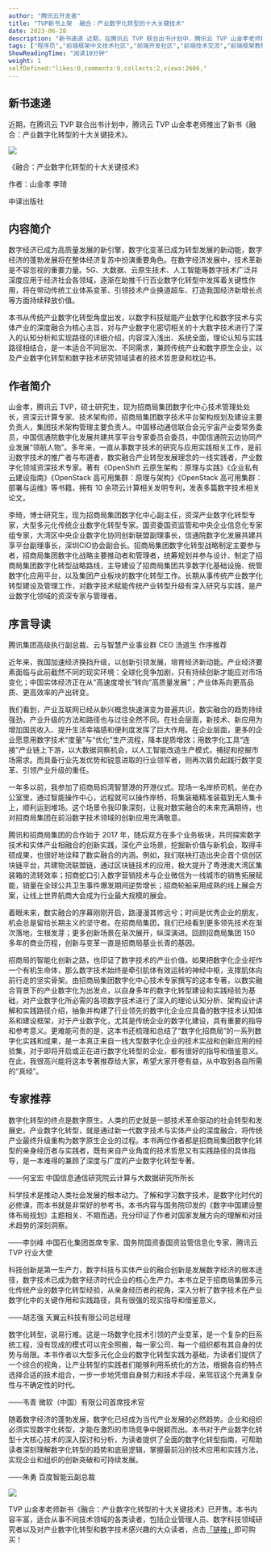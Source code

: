 ```yaml
---
author: "腾讯云开发者"
title: "TVP新书上架  融合：产业数字化转型的十大关键技术"
date: 2023-06-28
description: "新书速递 近期，在腾讯云 TVP 联合出书计划中，腾讯云 TVP 山金孝老师推出了新书《融合：产业数字化转型的十大关键技术》。"
tags: ["程序员","前端框架中文技术社区","前端开发社区","前端技术交流","前端框架教程","JavaScript 学习资源","CSS 技巧与最佳实践","HTML5 最新动态","前端工程师职业发展","开源前端项目","前端技术趋势"]
ShowReadingTime: "阅读10分钟"
weight: 1
selfDefined:"likes:0,comments:0,collects:2,views:2606,"
---
```

**新书速递**
--------

近期，在腾讯云 TVP 联合出书计划中，腾讯云 TVP 山金孝老师推出了新书《融合：产业数字化转型的十大关键技术》。

![](/images/jueJin/8a93a4ecc08043c.png)

《融合：产业数字化转型的十大关键技术》

作者：山金孝 李琦

中译出版社

**内容简介**
--------

数字经济已成为高质量发展的新引擎，数字化变革已成为转型发展的新动能，数字经济的蓬勃发展将在整体经济复苏中扮演重要角色。在数字经济发展中，技术革新是不容忽视的重要力量。5G、大数据、云原生技术、人工智能等数字技术广泛并深度应用于经济社会各领域，逐渐在助推千行百业数字化转型中发挥着关键性作用，将在带动传统工业体系变革、引领技术产业换道超车、打造我国经济新增长点等方面持续释放价值。

本书从传统产业数字化转型角度出发，以数字科技赋能产业数字化和数字技术与实体产业的深度融合为核心主旨，对与产业数字化密切相关的十大数字技术进行了深入的认知分析和实现路径的详细介绍，内容深入浅出、系统全面，理论认知与实践路径相结合，是一本适合不同层次、不同需求，兼顾传统产业和数字原生企业，以及产业数字化转型和数字技术研究领域读者的技术哲思录和枕边书。

**作者简介**
--------

山金孝，腾讯云 TVP，硕士研究生，现为招商局集团数字化中心技术管理处处长，资深云计算专家、技术架构师，招商局集团数字技术平台架构规划及建设主要负责人，集团技术架构管理主要负责人。中国移动通信联合会元宇宙产业委常务委员，中国信通院数字化发展共建共享平台专家委员会委员，中国信通院云边协同产业发展“领航人物”。多年来，一直从事数字技术的研究与应用实践相关工作，是前沿数字技术的推广者与布道者，数实融合产业转型发展理念的一线实践者，产业数字化领域资深技术专家。著有《OpenShift 云原生架构：原理与实践》《企业私有云建设指南》《OpenStack 高可用集群：原理与架构》《OpenStack 高可用集群：部署与运维》等书籍，拥有 10 余项云计算相关发明专利，发表多篇数字技术相关论文。

李琦，博士研究生，现为招商局集团数字化中心副主任，资深产业数字化转型专家，大型多元化传统企业数字化转型专家。国资委国资监管和中央企业信息化专家组专家，大湾区中央企业数字化协同创新联盟副理事长，信通院数字化发展共建共享平台副理事长，深圳CIO协会副会长。招商局集团数字化转型战略制定主要参与者，招商局集团数字化战略主要推动者和管理者，统筹规划并参与设计、制定了招商局集团数字化转型战略路线，主导建设了招商局集团共享数字化基础设施、统管数字化应用平台，以及集团产业板块的数字化转型工作。长期从事传统产业数字化转型建设及管理工作，对数字技术赋能传统产业转型升级有深入研究与实践，是产业数字化领域的资深专家与管理者。

**序言导读**
--------

腾讯集团高级执行副总裁、云与智慧产业事业群 CEO 汤道生 作序推荐

近年来，我国加速经济换挡升级，以创新引领发展，培育经济新动能。产业经济要素面临与此前截然不同的现实环境：全球化竞争加剧，只有持续创新才能应对市场变化；中国实体经济正在从“高速度增长”转向“高质量发展”；产业体系向更高品质、更高效率的产出转变。

我们看到，产业互联网已经从新兴概念快速演变为普遍共识，数实融合的趋势持续强劲，产业升级的方法和路径也与过往全然不同。在社会层面，新技术、新应用为增加国民收入、提升生活幸福感和便利度发挥了巨大作用。在企业层面，更多的企业愿意用数字技术“度量”与“优化”生产流程，降本提质增效；用数字化工具“连接”产业链上下游，以大数据洞察机会，以人工智能改造生产模式，捕捉和挖掘市场需求。而具备行业先发优势和锐意进取的行业领军者，则再次肩负起践行数字变革、引领产业升级的重任。

一年多以前，我参加了招商局妈湾智慧港的开港仪式。现场一名岸桥司机，坐在办公室里，通过智能操作中心，远程就可以操作岸桥，将集装箱精准装载到无人集卡上，顺利运到堆场。这个场景令我印象深刻，让我对数实融合的未来充满期待，也对招商局集团在前沿数字技术领域的创新应用充满敬意。

腾讯和招商局集团的合作始于 2017 年，随后双方在多个业务板块，共同探索数字技术和实体产业相融合的创新实践，深化产业场景，挖掘新价值与新机会，取得丰硕成果，也很好地诠释了数实融合的内涵。例如，我们联袂打造出央企首个信创区块链平台，共建物流联盟链，通过区块链技术的应用，极大提升了粤港澳大湾区集装箱的流转效率；招商蛇口引入数字营销技术与企业微信为一线城市的销售拓展赋能，销量在全球公共卫生事件爆发期间逆势增长；招商轮船采用成熟的线上展会方案，让线上世界航商大会成为行业最大规模的展会。

着眼未来，数实融合的序幕刚刚开启，路漫漫其修远兮；时间是优秀企业的朋友，机会总是留给长期主义的坚守者。在招商局集团，我们已经看到更多领先技术在渐次落地，生根发芽；更多创新场景在渐次展开，纵深演进。回顾招商局集团 150 多年的商业历程，创新与变革一直是招商局基业长青的基因。

招商局的智能化创新之路，也印证了数字技术的产业价值。如果把数字化企业视作一个有机生命体，那么数字技术始终是牵引肌体有效运转的神经中枢，支撑肌体向前行走的坚实骨架。由招商局集团数字化中心技术专家撰写的这本专著，以数实融合背景下的产业数字化为出发点，以自身多年的数字化转型建设和实践经验为基础，对产业数字化所必需的各项数字技术进行了深入的理论认知分析、架构设计讲解和实践路径介绍，抽象并构建了行业领先的数字化企业应具备的数字技术认知体系和建设框架，对于产业数字化，尤其是传统企业的数字化建设，具有重要的指导和参考意义。更难能可贵的是，这本书还梳理和总结了“数字化招商局”的一系列数字化实践和成果，是一本真正来自一线大型数字化企业的技术实战和创新应用的经验集，对于即将开启或正在进行数字化转型的企业，都有很好的指导和借鉴意义。在此，我很高兴能将这本专著推荐给大家，希望大家开卷有益，从中取到各自所需的“真经”。

**专家推荐**
--------

数字化转型的终点是数字原生。人类的历史就是一部技术革命驱动的社会转型和发展史。产业数字化转型，就是通过新一代数字技术与实体产业的深度融合，将传统产业最终升级重构为数字原生企业的过程。本书两位作者都是招商局集团数字化转型的亲身经历者与实践者，既有来自产业角度的技术哲思又有实践路径的具体指导，是一本难得的兼顾了深度与广度的产业数字化转型专著。

——何宝宏 中国信息通信研究院云计算与大数据研究所所长

科学技术是推动人类社会发展的根本动力。了解和学习数字技术，是数字化时代的必修课，而本书就是非常好的参考书。本书内容与国务院印发的《数字中国建设整体布局规划》主题相关、不期而遇，充分印证了作者对国家发展方向的理解和对技术趋势的深刻洞察。

——李剑峰 中国石化集团首席专家、国务院国资委国资监管信息化专家、腾讯云 TVP 行业大使

科技创新是第一生产力，数字科技与实体产业的融合创新是发展数字经济的根本途径，数字技术已成为数字经济时代企业的核心生产力。本书立足于招商局集团多元化传统产业的数字化转型经验，从亲身经历者的视角，深入分析了数字技术在产业数字化中的关键作用和实践路径，具有很强的现实指导和借鉴意义。

——胡志强 天翼云科技有限公司总经理

数字化转型，说易行难。这是一场数字化技术引领的产业变革，是一个复杂的巨系统工程，没有现成的模式可以完全照搬，每一家公司、每一个组织都有其自身的优势与局限。本书作者以大型多元化企业的数字化转型实践为基础，为读者们提供了一个综合的视角，让产业转型的实践者们能够利用系统化的方法，根据各自的特点选择合适的技术组合，一步一步地凭借自身努力和技术手段，来驾驭这个充满复杂性与不确定性的时代。

——韦青 微软（中国）有限公司首席技术官

随着数字经济的蓬勃发展，数字化已经成为当代产业发展的必然趋势。企业和组织必须实现数字化转型，才能在激烈的市场竞争中脱颖而出。本书对于产业数字化转型十大核心技术的深入探讨和分析，为读者提供了全面的数字化转型指南，可帮助读者深刻理解数字化转型的趋势和底层逻辑，掌握最前沿的技术应用和实践方法，实现企业和组织的创新突破和可持续发展。

——朱勇 百度智能云副总裁

![](/images/jueJin/c18ef3f5bd3349f.png)

TVP 山金孝老师新书《融合：产业数字化转型的十大关键技术》已开售。本书内容丰富，适合从事不同技术领域的各类读者，包括企业管理人员、数字科技领域研究者以及对产业数字化转型和数字技术感兴趣的大众读者，点击[「链接」](https://link.juejin.cn?target=https%3A%2F%2Flink.zhihu.com%2F%3Ftarget%3Dhttps%253A%2F%2Fitem.m.jd.com%2Fproduct%2F14009848.html%253F%2526utm_source%253Diosapp%2526utm_medium%253Dappshare%2526utm_campaign%253Dt_335139774%2526utm_term%253DCopyURL%2526ad_od%253Dshare%2526gx%253DRnE3xGVYaGaNydRP--tyD96c7zzOc1F1C3vb "https://link.zhihu.com/?target=https%3A//item.m.jd.com/product/14009848.html%3F%26utm_source%3Diosapp%26utm_medium%3Dappshare%26utm_campaign%3Dt_335139774%26utm_term%3DCopyURL%26ad_od%3Dshare%26gx%3DRnE3xGVYaGaNydRP--tyD96c7zzOc1F1C3vb")即可购买！